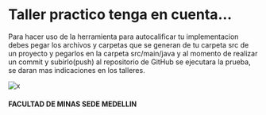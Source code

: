 # Taller practico tenga en cuenta...

Para hacer uso de la herramienta para autocalificar tu implementacion debes pegar los archivos y carpetas que se generan de tu carpeta src de un proyecto y pegarlos en la carpeta src/main/java y al momento de realizar un commit y subirlo(push) al repositorio de GitHub se ejecutara la prueba, se daran mas indicaciones en los talleres.

![x](https://www.tribunasegovia.com/uploads/imagenes/images/2016/2/20/56c86c28747269416d000003/Always-Anonymous3_1__detail.jpg?1468393168)
#### FACULTAD DE MINAS  SEDE MEDELLIN
